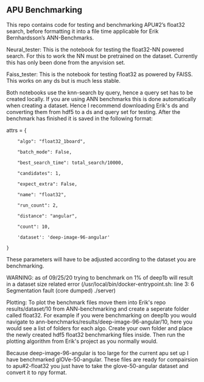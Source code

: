 ## APU Benchmarking
This repo contains code for testing and benchmarking APU#2’s float32 search, before formatting it into a file time applicable for Erik Bernhardsson’s ANN-Benchmarks.



Neural_tester: This is the notebook for testing the float32-NN powered search. For this to work the NN must be pretrained on the dataset. Currently this has only been done from the anyvision set.

Faiss_tester: This is the notebook for testing float32 as powered by FAISS. This works on any ds but is much less stable.

Both notebooks use the knn-search by query, hence a query set has to be created locally. If you are using ANN benchmarks this is done automatically when creating a dataset. Hence I recommend downloading Erik's ds and converting them from hdf5 to a ds and query set for testing. After the benchmark has finished it is saved in the following format:


attrs = {

        "algo": "float32_1board",
        
        "batch_mode": False,
        
        "best_search_time": total_search/10000,
        
        "candidates": 1,
        
        "expect_extra": False,
        
        "name": "float32",
        
        "run_count": 2,
        
        "distance": "angular",
        
        "count": 10,
        
        'dataset': 'deep-image-96-angular'
        
    }

These parameters will have to be adjusted according to the dataset you are benchmarking. 

WARNING: as of 09/25/20 trying to benchmark on 1% of deep1b will result in a dataset size related error (/usr/local/bin/docker-entrypoint.sh: line 3:     6 Segmentation fault      (core dumped) ./server)



Plotting: To plot the benchmark files move them into Erik's repo results/dataset/10 from ANN-benchmarking and create a seperate folder called float32. For example if you were benchmarking on deep1b you would navigate to ann-benchmarks/results/deep-image-96-angular/10, here you would see a list of folders for each algo. Create your own folder and place the newly created hdf5 float32 benchmarking files inside. Then run the plotting algorithm from Erik's project as you normally would.

Because deep-image-96-angular is too large for the current apu set up I have benchmarked glOVe-50-angular. These files are ready for compairsion to apu#2-float32 you just have to take the glove-50-angular dataset and convert it to npy format.
